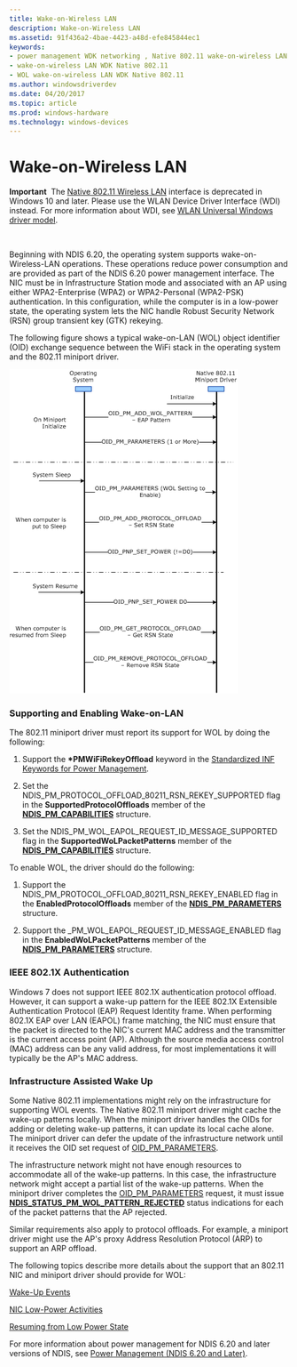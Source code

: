 ```yaml
---
title: Wake-on-Wireless LAN
description: Wake-on-Wireless LAN
ms.assetid: 91f436a2-4bae-4423-a48d-efe845844ec1
keywords:
- power management WDK networking , Native 802.11 wake-on-wireless LAN
- wake-on-wireless LAN WDK Native 802.11
- WOL wake-on-wireless LAN WDK Native 802.11
ms.author: windowsdriverdev
ms.date: 04/20/2017
ms.topic: article
ms.prod: windows-hardware
ms.technology: windows-devices
---
```


# Wake-on-Wireless LAN


**Important**  The [Native 802.11 Wireless LAN](native-802-11-wireless-lan4.md) interface is deprecated in Windows 10 and later. Please use the WLAN Device Driver Interface (WDI) instead. For more information about WDI, see [WLAN Universal Windows driver model](wifi-universal-driver-model.md).

 




Beginning with NDIS 6.20, the operating system supports wake-on-Wireless-LAN operations. These operations reduce power consumption and are provided as part of the NDIS 6.20 power management interface. The NIC must be in Infrastructure Station mode and associated with an AP using either WPA2-Enterprise (WPA2) or WPA2-Personal (WPA2-PSK) authentication. In this configuration, while the computer is in a low-power state, the operating system lets the NIC handle Robust Security Network (RSN) group transient key (GTK) rekeying.

The following figure shows a typical wake-on-LAN (WOL) object identifier (OID) exchange sequence between the WiFi stack in the operating system and the 802.11 miniport driver.

![diagram illustrating a wol object identifier oid exchange sequence between the wifi stack in the operating system and the 802.11 miniport driver](images/native-802-11-wol-interaction.png)

### Supporting and Enabling Wake-on-LAN

The 802.11 miniport driver must report its support for WOL by doing the following:

1.  Support the **\*PMWiFiRekeyOffload** keyword in the [Standardized INF Keywords for Power Management](standardized-inf-keywords-for-power-management.md).

2.  Set the NDIS\_PM\_PROTOCOL\_OFFLOAD\_80211\_RSN\_REKEY\_SUPPORTED flag in the **SupportedProtocolOffloads** member of the [**NDIS\_PM\_CAPABILITIES**](https://msdn.microsoft.com/library/windows/hardware/ff566748) structure.

3.  Set the NDIS\_PM\_WOL\_EAPOL\_REQUEST\_ID\_MESSAGE\_SUPPORTED flag in the **SupportedWoLPacketPatterns** member of the [**NDIS\_PM\_CAPABILITIES**](https://msdn.microsoft.com/library/windows/hardware/ff566748) structure.

To enable WOL, the driver should do the following:

1.  Support the NDIS\_PM\_PROTOCOL\_OFFLOAD\_80211\_RSN\_REKEY\_ENABLED flag in the **EnabledProtocolOffloads** member of the [**NDIS\_PM\_PARAMETERS**](https://msdn.microsoft.com/library/windows/hardware/ff566759) structure.

2.  Support the \_PM\_WOL\_EAPOL\_REQUEST\_ID\_MESSAGE\_ENABLED flag in the **EnabledWoLPacketPatterns** member of the [**NDIS\_PM\_PARAMETERS**](https://msdn.microsoft.com/library/windows/hardware/ff566759) structure.

### <a href="" id="ieee-802-1x-authentication"></a>IEEE 802.1X Authentication

Windows 7 does not support IEEE 802.1X authentication protocol offload. However, it can support a wake-up pattern for the IEEE 802.1X Extensible Authentication Protocol (EAP) Request Identity frame. When performing 802.1X EAP over LAN (EAPOL) frame matching, the NIC must ensure that the packet is directed to the NIC's current MAC address and the transmitter is the current access point (AP). Although the source media access control (MAC) address can be any valid address, for most implementations it will typically be the AP's MAC address.

### Infrastructure Assisted Wake Up

Some Native 802.11 implementations might rely on the infrastructure for supporting WOL events. The Native 802.11 miniport driver might cache the wake-up patterns locally. When the miniport driver handles the OIDs for adding or deleting wake-up patterns, it can update its local cache alone. The miniport driver can defer the update of the infrastructure network until it receives the OID set request of [OID\_PM\_PARAMETERS](https://msdn.microsoft.com/library/windows/hardware/ff569768).

The infrastructure network might not have enough resources to accommodate all of the wake-up patterns. In this case, the infrastructure network might accept a partial list of the wake-up patterns. When the miniport driver completes the [OID\_PM\_PARAMETERS](https://msdn.microsoft.com/library/windows/hardware/ff569768) request, it must issue [**NDIS\_STATUS\_PM\_WOL\_PATTERN\_REJECTED**](https://msdn.microsoft.com/library/windows/hardware/ff567414) status indications for each of the packet patterns that the AP rejected.

Similar requirements also apply to protocol offloads. For example, a miniport driver might use the AP's proxy Address Resolution Protocol (ARP) to support an ARP offload.

The following topics describe more details about the support that an 802.11 NIC and miniport driver should provide for WOL:

[Wake-Up Events](wake-up-events.md)

[NIC Low-Power Activities](nic-low-power-activities.md)

[Resuming from Low Power State](resuming-from-low-power-state.md)

For more information about power management for NDIS 6.20 and later versions of NDIS, see [Power Management (NDIS 6.20 and Later)](https://msdn.microsoft.com/library/windows/hardware/hh205401).

 

 





